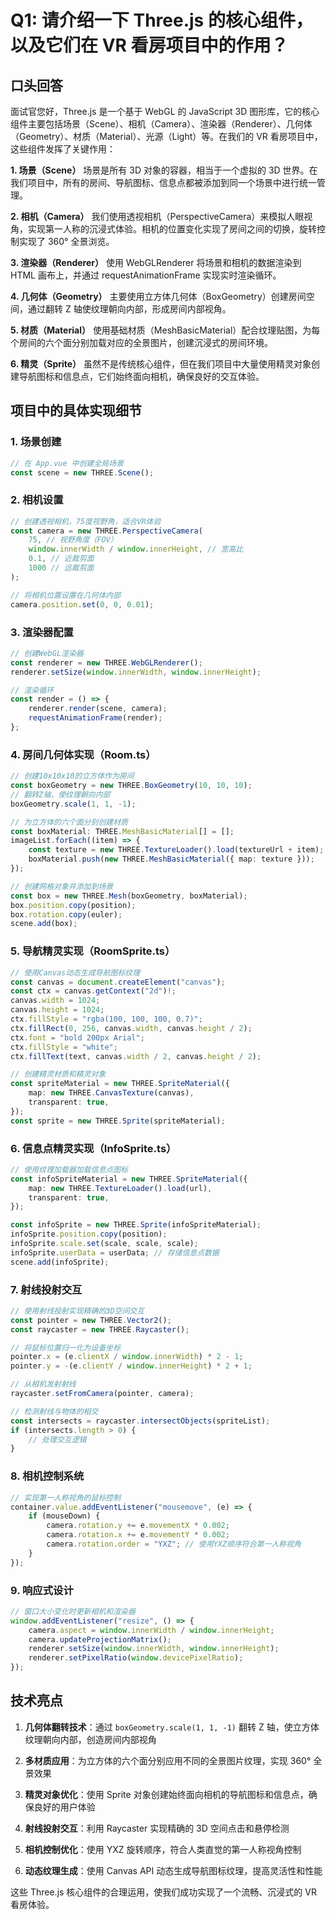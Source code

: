 # Q1: 请介绍一下 Three.js 的核心组件，以及它们在 VR 看房项目中的作用？

## 口头回答

面试官您好，Three.js 是一个基于 WebGL 的 JavaScript 3D 图形库，它的核心组件主要包括场景（Scene）、相机（Camera）、渲染器（Renderer）、几何体（Geometry）、材质（Material）、光源（Light）等。在我们的 VR 看房项目中，这些组件发挥了关键作用：

**1. 场景（Scene）**
场景是所有 3D 对象的容器，相当于一个虚拟的 3D 世界。在我们项目中，所有的房间、导航图标、信息点都被添加到同一个场景中进行统一管理。

**2. 相机（Camera）**
我们使用透视相机（PerspectiveCamera）来模拟人眼视角，实现第一人称的沉浸式体验。相机的位置变化实现了房间之间的切换，旋转控制实现了 360° 全景浏览。

**3. 渲染器（Renderer）**
使用 WebGLRenderer 将场景和相机的数据渲染到 HTML 画布上，并通过 requestAnimationFrame 实现实时渲染循环。

**4. 几何体（Geometry）**
主要使用立方体几何体（BoxGeometry）创建房间空间，通过翻转 Z 轴使纹理朝向内部，形成房间内部视角。

**5. 材质（Material）**
使用基础材质（MeshBasicMaterial）配合纹理贴图，为每个房间的六个面分别加载对应的全景图片，创建沉浸式的房间环境。

**6. 精灵（Sprite）**
虽然不是传统核心组件，但在我们项目中大量使用精灵对象创建导航图标和信息点，它们始终面向相机，确保良好的交互体验。

## 项目中的具体实现细节

### 1. 场景创建

```typescript
// 在 App.vue 中创建全局场景
const scene = new THREE.Scene();
```

### 2. 相机设置

```typescript
// 创建透视相机，75度视野角，适合VR体验
const camera = new THREE.PerspectiveCamera(
    75, // 视野角度（FOV）
    window.innerWidth / window.innerHeight, // 宽高比
    0.1, // 近裁剪面
    1000 // 远裁剪面
);

// 将相机位置设置在几何体内部
camera.position.set(0, 0, 0.01);
```

### 3. 渲染器配置

```typescript
// 创建WebGL渲染器
const renderer = new THREE.WebGLRenderer();
renderer.setSize(window.innerWidth, window.innerHeight);

// 渲染循环
const render = () => {
    renderer.render(scene, camera);
    requestAnimationFrame(render);
};
```

### 4. 房间几何体实现（Room.ts）

```typescript
// 创建10x10x10的立方体作为房间
const boxGeometry = new THREE.BoxGeometry(10, 10, 10);
// 翻转Z轴，使纹理朝向内部
boxGeometry.scale(1, 1, -1);

// 为立方体的六个面分别创建材质
const boxMaterial: THREE.MeshBasicMaterial[] = [];
imageList.forEach((item) => {
    const texture = new THREE.TextureLoader().load(textureUrl + item);
    boxMaterial.push(new THREE.MeshBasicMaterial({ map: texture }));
});

// 创建网格对象并添加到场景
const box = new THREE.Mesh(boxGeometry, boxMaterial);
box.position.copy(position);
box.rotation.copy(euler);
scene.add(box);
```

### 5. 导航精灵实现（RoomSprite.ts）

```typescript
// 使用Canvas动态生成导航图标纹理
const canvas = document.createElement("canvas");
const ctx = canvas.getContext("2d")!;
canvas.width = 1024;
canvas.height = 1024;
ctx.fillStyle = "rgba(100, 100, 100, 0.7)";
ctx.fillRect(0, 256, canvas.width, canvas.height / 2);
ctx.font = "bold 200px Arial";
ctx.fillStyle = "white";
ctx.fillText(text, canvas.width / 2, canvas.height / 2);

// 创建精灵材质和精灵对象
const spriteMaterial = new THREE.SpriteMaterial({
    map: new THREE.CanvasTexture(canvas),
    transparent: true,
});
const sprite = new THREE.Sprite(spriteMaterial);
```

### 6. 信息点精灵实现（InfoSprite.ts）

```typescript
// 使用纹理加载器加载信息点图标
const infoSpriteMaterial = new THREE.SpriteMaterial({
    map: new THREE.TextureLoader().load(url),
    transparent: true,
});

const infoSprite = new THREE.Sprite(infoSpriteMaterial);
infoSprite.position.copy(position);
infoSprite.scale.set(scale, scale, scale);
infoSprite.userData = userData; // 存储信息点数据
scene.add(infoSprite);
```

### 7. 射线投射交互

```typescript
// 使用射线投射实现精确的3D空间交互
const pointer = new THREE.Vector2();
const raycaster = new THREE.Raycaster();

// 将鼠标位置归一化为设备坐标
pointer.x = (e.clientX / window.innerWidth) * 2 - 1;
pointer.y = -(e.clientY / window.innerHeight) * 2 + 1;

// 从相机发射射线
raycaster.setFromCamera(pointer, camera);

// 检测射线与物体的相交
const intersects = raycaster.intersectObjects(spriteList);
if (intersects.length > 0) {
    // 处理交互逻辑
}
```

### 8. 相机控制系统

```typescript
// 实现第一人称视角的鼠标控制
container.value.addEventListener("mousemove", (e) => {
    if (mouseDown) {
        camera.rotation.y += e.movementX * 0.002;
        camera.rotation.x += e.movementY * 0.002;
        camera.rotation.order = "YXZ"; // 使用YXZ顺序符合第一人称视角
    }
});
```

### 9. 响应式设计

```typescript
// 窗口大小变化时更新相机和渲染器
window.addEventListener("resize", () => {
    camera.aspect = window.innerWidth / window.innerHeight;
    camera.updateProjectionMatrix();
    renderer.setSize(window.innerWidth, window.innerHeight);
    renderer.setPixelRatio(window.devicePixelRatio);
});
```

## 技术亮点

1. **几何体翻转技术**：通过 `boxGeometry.scale(1, 1, -1)` 翻转 Z 轴，使立方体纹理朝向内部，创造房间内部视角

2. **多材质应用**：为立方体的六个面分别应用不同的全景图片纹理，实现 360° 全景效果

3. **精灵对象优化**：使用 Sprite 对象创建始终面向相机的导航图标和信息点，确保良好的用户体验

4. **射线投射交互**：利用 Raycaster 实现精确的 3D 空间点击和悬停检测

5. **相机控制优化**：使用 YXZ 旋转顺序，符合人类直觉的第一人称视角控制

6. **动态纹理生成**：使用 Canvas API 动态生成导航图标纹理，提高灵活性和性能

这些 Three.js 核心组件的合理运用，使我们成功实现了一个流畅、沉浸式的 VR 看房体验。
